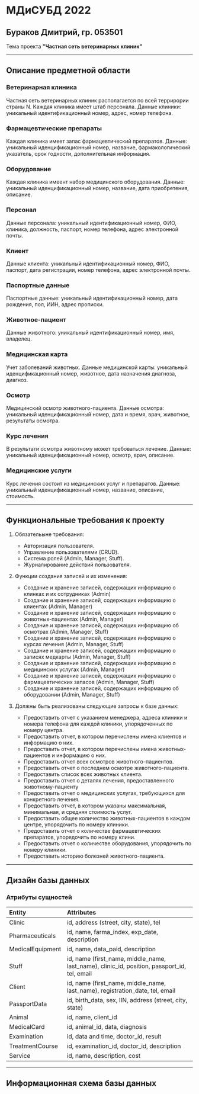# МДиСУБД 2022
## Бураков Дмитрий, гр. 053501
Тема проекта __"Частная сеть ветеринарных клиник"__
___
## Описание предметной области
### Ветеринарная клиника
Частная сеть ветеринарных клиник располагается по всей террирории страны N. Каждая клиника имеет штаб персонала.
Данные клиники: уникальный идентификационный номер, адрес, номер телефона.
### Фармацевтические препараты
Каждая клиника имеет запас фармацевтический препаратов.
Данные: уникальный иденцификационный номер, название, фармакологический указатель, срок годности, дополнительная информация.
### Оборудование
Каждая клиника имеент набор медицинского оборудования.
Данные: уникальный иденцификационный номер, название, дата приобретения, описание.
### Персонал
Данные персонала: уникальный идентификационный номер, ФИО, клиника, должность, паспорт, номер телефона, адрес электронной почты.
### Клиент
Данные клиента: уникальный идентификационный номер, ФИО, паспорт, дата регистрации, номер телефона, адрес электронной почты.
### Паспортные данные 
Паспортные данные: уникальный идентификационный номер, дата рождения, пол, ИИН, адрес прописки.
### Животное-пациент
Данные животного: уникальный идентификационный номер, имя, владелец.
### Медицинская карта
Учет заболеваний животных.
Данные медицинской карты: уникальный иденцификационный номер, животное, дата назначения диагноза, диагноз.
### Осмотр 
Медицинский осмотр животного-пациента.
Данные осмотра: уникальный иденцификационный номер, дата и время, врач, животное, результаты осмотра.
### Курс лечения
В результати осмотра животному может требоваться лечение. 
Данные: уникальный иденцификационный номер, осмотр, врач, описание.
### Медицинские услуги
Курс лечения состоит из медицинских услуг и препаратов. 
Данные: уникальный иденцификационный номер, название, описание, стоимость. 
___
## Функциональные требования к проекту
1. Обязательыне требования:
    - Авторизация пользователя.
    - Управление пользователями (CRUD).
    - Система ролей (Admin, Manager, Stuff).
    - Журналирование действий пользователя.
    
2. Функции создания записей и их изменения:
    - Создание и хранение записей, содержащих информацию о клинках и их сотрудниках (Admin)
    - Создание и хранение записей, содержащих информацию о клиентах (Admin, Manager)
    - Создание и хранение записей, содержащих информацию о животных-пациентах (Admin, Manager)
    - Создание и хранение записей, содержащих информацию об осмотрах (Admin, Manager, Stuff)
    - Создание и хранение записей, содержащих информацию о курсах лечения (Admin, Manager, Stuff)
    - Создание и хранение записей, содержащих информацию о записях медкарты (Admin, Manager, Stuff)
    - Создание и хранение записей, содержащих информацию о медицинских услугах (Admin, Manager) 
    - Создание и хранение записей, содержащих информацию о фармацевтических запасов (Admin, Manager, Stuff)
    - Создание и хранение записей, содержащих информацию об оборудовании (Admin, Manager, Stuff)
    
3. Должны быть реализованы следующие запросы к базе данных:
    - Предоставить отчет с указанием менеджера, адреса клиники и номера телефона для каждой клиники, упорядоченных по номеру центра.
    - Предоставить отчет, в котором перечислены имена клиентов и информацию о них.
    - Предоставить отчет, в котором перечислены имена животных-пациентов и информацию о них.
    - Предоставить отчет всех осмотров животного-пациентов.
    - Предоставить отчет о последнем осмотре животного-пациента.
    - Предоставить список всех животных клиента.
    - Предоставить отчет о деталях лечения, предоставленного животному-пациенту
    - Предоставить отчет о медицинских услугах, требующихся для конкретного лечения.
    - Предоставить отчет, в котором указаны максимальная, минимальная, и средняя стоимость услуг.
    - Предоставить общее количество животных-пациентов в каждом центре, упорядочить по номеру клиники.
    - Предоставить отчет о количестве фармацевтических препаратов, упорядочить по номеру клини.
    - Предоставить отчет о количестве оборудования, упорядочить по номеру клиники.
    - Предоставить историю болезней животного-пациента.
___
## Дизайн базы данных
### Атрибуты сущностей

| Entity  | Attributes  |
|:--------------- |:--------------- |
|Clinic          | id, address (street, city, state), tel|
|Pharmaceuticals | id, name, farma_index, exp_date, description|
|MedicalEquipment| id, name, data_paid, description|
|Stuff| id, name (first_name, middle_name, last_name), clinic_id, position, passport_id, tel, email|
|Client| id, name (first_name, middle_name, last_name), registration_date, tel, email |
|PassportData| id, birth_data, sex, IIN, address (street, city, state)|
|Animal| id, name, client_id|
|MedicalCard| id, animal_id, data, diagnosis|
|Examination| id, data and time, doctor_id, result|
|TreatmentCourse| id, examination_id, doctor_id, description|
|Service| id, name, description, cost|
___
## Информационная схема базы данных
